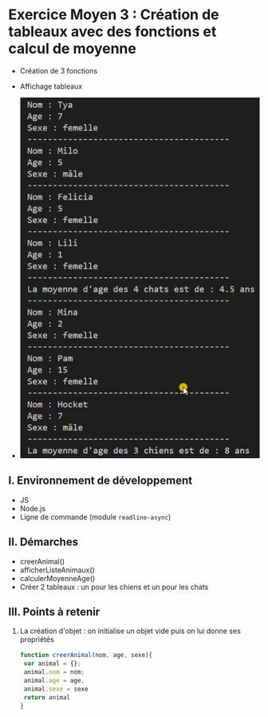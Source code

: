 # Exercice Moyen 3 : Création de tableaux avec des fonctions et calcul de moyenne

- Création de 3 fonctions
- Affichage tableaux
  
- ![capture exo3](ex3.png)

## I. Environnement de développement

* JS
* Node.js
* Ligne de commande (module `readline-async`)

## II. Démarches
- creerAnimal()
- afficherListeAnimaux()
- calculerMoyenneAge()
- Créer 2 tableaux : un pour les chiens et un pour les chats


## III. Points à retenir

1. La création d'objet : on initialise un objet vide puis on lui donne ses propriétés
   
   ```js
   function creerAnimal(nom, age, sexe){
    var animal = {};
    animal.nom = nom;
    animal.age = age,
    animal.sexe = sexe
    return animal
   }
   ```